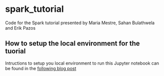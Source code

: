 # spark_tutorial
Code for the Spark tutorial presented by Maria Mestre, Sahan Bulathwela and Erik Pazos


## How to setup the local environment for the tuorial 

Intructions to setup you local environment to run this Jupyter notebook can be found in the [following blog post](https://in4maniac.wordpress.com/2016/10/09/spark-tutorial/)


